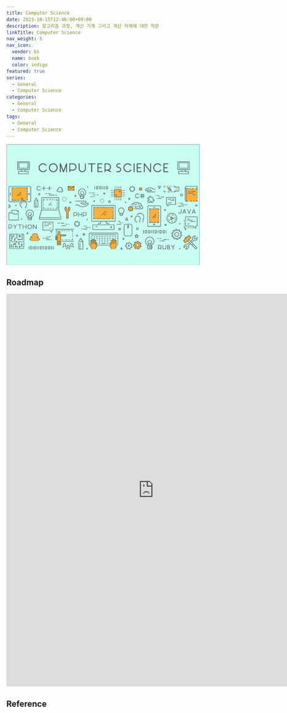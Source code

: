 ```yaml
---
title: Computer Science
date: 2023-10-15T12:46:00+09:00
description: 알고리즘 과정, 계산 기계 그리고 계산 자체에 대한 학문
linkTitle: Computer Science
nav_weight: 5
nav_icon:
  vendor: bs
  name: book
  color: indigo
featured: true
series:
  - General
  - Computer Science
categories:
  - General
  - Computer Science
tags:
  - General
  - Computer Science
---
```


![Computer Science](computer-science.png#center)

## Roadmap

<p align="center">
<iframe width="768" height="1024" src="https://roadmap.sh/computer-science?s=652b754df43a58c923ce9d26" frameborder="0" allow="accelerometer; autoplay; encrypted-media; gyroscope; picture-in-picture" allowfullscreen></iframe>
</p>

## Reference
